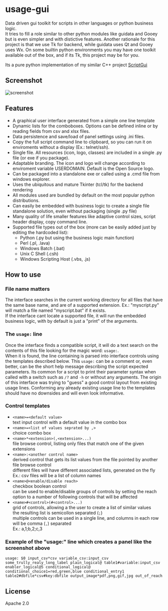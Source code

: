 # usage-gui
Data driven gui toolkit for scripts in other languages or python business logic.  
It tries to fill a role similar to other python modules like guidata and Gooey but is even simpler and with distictive features.
Another rationale for this project is that we use Tk for backend, while guidata uses Qt and Gooey uses Wx. On some builtin python environments you may have one toolkit available out of the box, and if its Tk, this project may be for you.

Its a pure python implementation of my similar C++ project [ScriptGui](https://github.com/pemn/ScriptGui)  

## Screenshot
![screenshot](https://github.com/pemn/usage-gui/blob/master/assets/example1os.png)

## Features
 - A graphical user interface generated from a simple one line template
 - Dynamic lists for the comboboxes. Options can be defined inline or by reading fields from csv and xlsx files.
 - Data persistence and save/load of panel settings using .ini files.
 - Copy the full script command line to clipboard, so you can run it on enviroments without a display (Ex.: telnet/ssh).
 - Single file. All resources (icon, logo, classes) are included in a single .py file (or exe if you package).
 - Adaptable branding. The icon and logo will change according to enviroment variable USERDOMAIN. Default is the Open Source logo.
 - Can be packaged into a standalone exe or called using a .cmd file from windows explorer.
 - Uses the ubiquitous and mature Tkinter (tcl/tk) for the backend rendering
 - All modules used are bundled by default on the most popular python distributions.
 - Can easily be embedded with business logic to create a single file standalone solution, even without packaging (single .py file)
 - Many quality of life smaller features like adaptive control sizes, script header display, copy command line.
 - Supported file types out of the box (more can be easily added just by editing the hardcoded list):
   - Python (.py but using the business logic main function)
   - Perl (.pl, .lava)
   - Windows Batch (.bat)
   - Unix C Shell (.csh)
   - Windows Scripting Host (.vbs, .js)
 
## How to use
### File name matters
The interface searches in the current working directory for all files that have the same base name, and are of a supported extension.
Ex.: "myscript.py" will match a file named "myscript.bat" if it exists.  
If the interface cant locate a supported file, it will run the embedded business logic, with by default is just a "print" of the arguments.  


### The `usage:` line
Once the interface finds a compatible script, it will do a text search on the contents of this file looking for the magic word: `usage:`.   
When it is found, the line containing is parsed into interface controls using the templates described below. This `usage:` can be a comment or, even better, can be the short help message describing the script expected parameters. Its common for a script to print their parameter syntax when called with a switch such as `/?` and `-h` or without any arguments. The origin of this interface was trying to "guess" a good control layout from existing usage lines. Conforming any already existing usage line to the templates should have no downsides and will even look informative.

### Control templates
- `<name>=<default value>`  
text input control with a default value in the combo box
- `<name>=<list of values seprated by ,>`  
choice combo box
- `<name>*<extension>(,<extension>...)`  
file browse control, listing only files that match one of the given extensions
- `<name>:<another control name>`  
derived control that gets its list values from the file pointed by another file browse control  
different files will have different associated lists, generated on the fly  
Ex.: csv files will be a list of column names  
- `<name>@<enable/disable reach>`  
checkbox boolean control  
can be used to enable/disable groups of controls by setting the reach option to a number of following controls that will be affected
- `<name>#<control>(#<control>...)`  
grid of controls, allowing a the user to create a list of similar values  
the resulting list is semicollon separated (`;`)  
multiple controls can be used in a single line, and columns in each row will be comma (`,`) separated  
Ex.: a,1;b,2;c,3  

### Example of the "usage:" line which creates a panel like the screenshot above
`usage: $0 input_csv*csv variable_csv:input_csv some_trully_realy_long_label plain_logical@ table1#variable:input_csv enabler_logical@5 conditional_logical@ conditional_choice1=red,green,blue conditional_entry1 table2#dbfile*csv#key:dbfile output_image*pdf,png,gif,jpg out_of_reach`


## License
Apache 2.0

